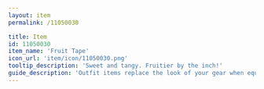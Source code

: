 ```yaml
---
layout: item
permalink: /11050030

title: Item
id: 11050030
item_name: 'Fruit Tape'
icon_url: 'item/icon/11050030.png'
tooltip_description: 'Sweet and tangy. Fruitier by the inch!'
guide_description: 'Outfit items replace the look of your gear when equipped.'
---
```

